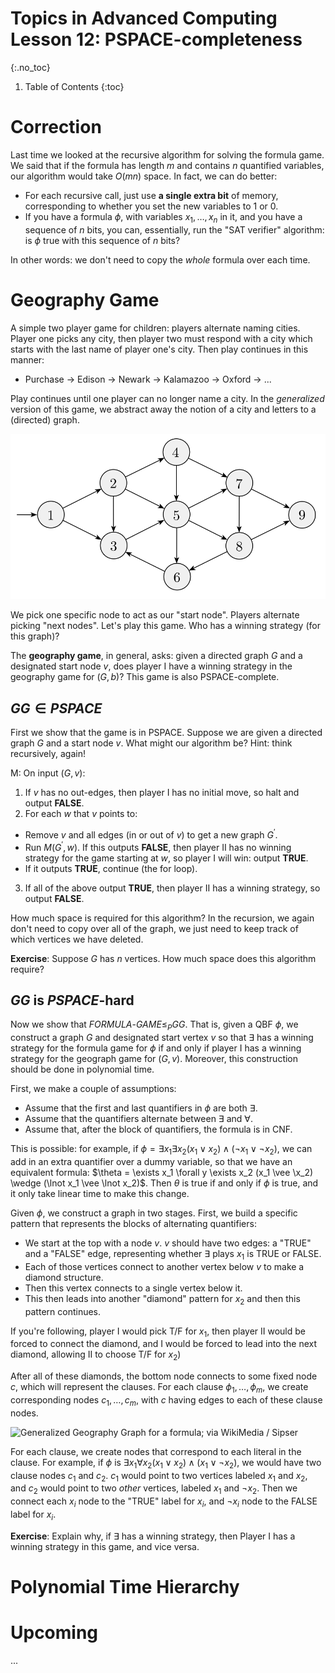 # Topics in Advanced Computing Lesson 12: PSPACE-completeness
{:.no_toc}

1. Table of Contents
{:toc}

# Correction

Last time we looked at the recursive algorithm for solving the formula game. We said that if the formula has length $m$ and contains $n$ quantified variables, our algorithm would take $O(mn)$ space. In fact, we can do better:

* For each recursive call, just use **a single extra bit** of memory, corresponding to whether you set the new variables to $1$ or $0$.
* If you have a formula $\phi$, with variables $x_1, \ldots, x_n$ in it, and you have a sequence of $n$ bits, you can, essentially, run the "SAT verifier" algorithm: is $\phi$ true with this sequence of $n$ bits?

In other words: we don't need to copy the *whole* formula over each time.

# Geography Game

A simple two player game for children: players alternate naming cities. Player one picks any city, then player two must respond with a city which starts with the last name of player one's city. Then play continues in this manner:

* Purchase -> Edison -> Newark -> Kalamazoo -> Oxford -> ...

Play continues until one player can no longer name a city. In the *generalized* version of this game, we abstract away the notion of a city and letters to a (directed) graph.

<img src="images/geography_sipser.png" alt="Directed graph with nodes 1-9; Taken from Sipser, Introduction to the Theory of Computation" />

We pick one specific node to act as our "start node". Players alternate picking "next nodes". Let's play this game. Who has a winning strategy (for this graph)?

The **geography game**, in general, asks: given a directed graph $G$ and a designated start node $v$, does player I have a winning strategy in the geography game for $(G, b)$? This game is also PSPACE-complete.

## $GG \in PSPACE$

First we show that the game is in PSPACE. Suppose we are given a directed graph $G$ and a start node $v$. What might our algorithm be? Hint: think recursively, again!

M: On input $(G, v)$:

1. If $v$ has no out-edges, then player I has no initial move, so halt and output **FALSE**.
2. For each $w$ that $v$ points to:
  * Remove $v$ and all edges (in or out of $v$) to get a new graph $G^\prime$.
  * Run $M(G^\prime, w)$. If this outputs **FALSE**, then player II has no winning strategy for the game starting at $w$, so player I will win: output **TRUE**.
  * If it outputs **TRUE**, continue (the for loop).
3. If all of the above output **TRUE**, then player II has a winning strategy, so output **FALSE**.

How much space is required for this algorithm? In the recursion, we again don't need to copy over all of the graph, we just need to keep track of which vertices we have deleted.

**Exercise**: Suppose $G$ has $n$ vertices. How much space does this algorithm require?

## $GG$ is $PSPACE$-hard

Now we show that $FORMULA$-$GAME \leq_P GG$. That is, given a QBF $\phi$, we construct a graph $G$ and designated start vertex $v$ so that $\exists$ has a winning strategy for the formula game for $\phi$ if and only if player I has a winning strategy for the geograph game for $(G, v)$. Moreover, this construction should be done in polynomial time.

First, we make a couple of assumptions:

* Assume that the first and last quantifiers in $\phi$ are both $\exists$.
* Assume that the quantifiers alternate between $\exists$ and $\forall$.
* Assume that, after the block of quantifiers, the formula is in CNF.

This is possible: for example, if $\phi = \exists x_1 \exists x_2 (x_1 \vee x_2) \wedge (\lnot x_1 \vee \lnot x_2)$, we can add in an extra quantifier over a dummy variable, so that we have an equivalent formula: $\theta = \exists x_1 \forall y \exists x_2 (x_1 \vee \x_2) \wedge (\lnot x_1 \vee \lnot x_2)$. Then $\theta$ is true if and only if $\phi$ is true, and it only take linear time to make this change.

Given $\phi$, we construct a graph in two stages. First, we build a specific pattern that represents the blocks of alternating quantifiers:

* We start at the top with a node $v$. $v$ should have two edges: a "TRUE" and a "FALSE" edge, representing whether $\exists$ plays $x_1$ is TRUE or FALSE.
* Each of those vertices connect to another vertex below $v$ to make a diamond structure.
* Then this vertex connects to a single vertex below it.
* This then leads into another "diamond" pattern for $x_2$ and then this pattern continues.

If you're following, player I would pick T/F for $x_1$, then player II would be forced to connect the diamond, and I would be forced to lead into the next diamond, allowing II to choose T/F for $x_2$)

After all of these diamonds, the bottom node connects to some fixed node $c$, which will represent the clauses. For each clause $\phi_1, \ldots, \phi_m$, we create corresponding nodes $c_1, \ldots, c_m$, with $c$ having edges to each of these clause nodes.

<img src="https://upload.wikimedia.org/wikipedia/commons/e/eb/Generalized_geography_3.png" alt="Generalized Geography Graph for a formula; via WikiMedia / Sipser" />

For each clause, we create nodes that correspond to each literal in the clause. For example, if $\phi$ is $\exists x_1 \forall x_2 (x_1 \vee x_2) \wedge (x_1 \vee \lnot x_2)$, we would have two clause nodes $c_1$ and $c_2$. $c_1$ would point to two vertices labeled $x_1$ and $x_2$, and $c_2$ would point to two *other* vertices, labeled $x_1$ and $\lnot x_2$. Then we connect each $x_i$ node to the "TRUE" label for $x_i$, and $\lnot x_i$ node to the FALSE label for $x_i$.

**Exercise**: Explain why, if $\exists$ has a winning strategy, then Player I has a winning strategy in this game, and vice versa.

# Polynomial Time Hierarchy

# Upcoming

...
